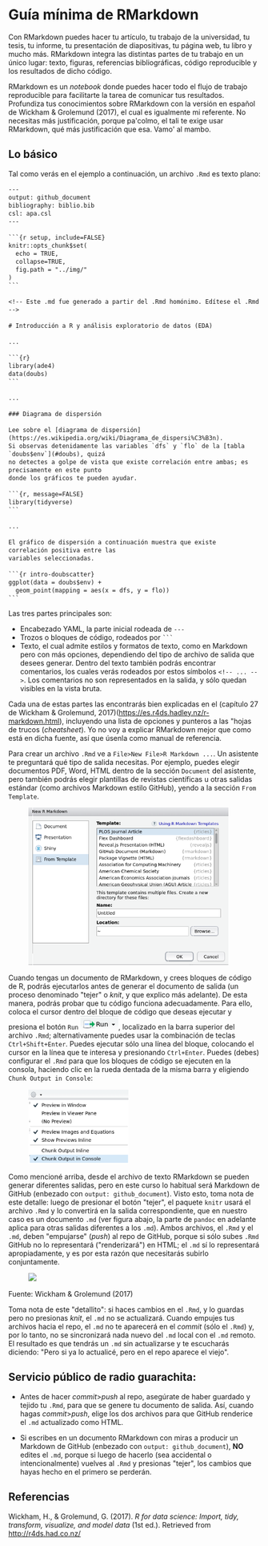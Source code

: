 
<!-- Este .md fue generado a partir del .Rmd homónimo. Edítese el .Rmd -->
Guía mínima de RMarkdown
========================

Con RMarkdown puedes hacer tu artículo, tu trabajo de la universidad, tu tesis, tu informe, tu presentación de diapositivas, tu página web, tu libro y mucho más. RMarkdown integra las distintas partes de tu trabajo en un único lugar: texto, figuras, referencias bibliográficas, código reproducible y los resultados de dicho código.

RMarkdown es un *notebook* donde puedes hacer todo el flujo de trabajo reproducible para facilitarte la tarea de comunicar tus resultados. Profundiza tus conocimientos sobre RMarkdown con la versión en español de Wickham & Grolemund (2017), el cual es igualmente mi referente. No necesitas más justificación, porque pa'colmo, el tali te exige usar RMarkdown, qué más justificación que esa. Vamo' al mambo.

Lo básico
---------

Tal como verás en el ejemplo a continuación, un archivo `.Rmd` es texto plano:

    ---
    output: github_document
    bibliography: biblio.bib
    csl: apa.csl
    ---

    ```{r setup, include=FALSE}
    knitr::opts_chunk$set(
      echo = TRUE,
      collapse=TRUE,
      fig.path = "../img/"
    )
    ```

    <!-- Este .md fue generado a partir del .Rmd homónimo. Edítese el .Rmd -->

    # Introducción a R y análisis exploratorio de datos (EDA)

    ...

    ```{r}
    library(ade4)
    data(doubs)
    ```

    ...

    ### Diagrama de dispersión

    Lee sobre el [diagrama de dispersión](https://es.wikipedia.org/wiki/Diagrama_de_dispersi%C3%B3n).
    Si observas detenidamente las variables `dfs` y `flo` de la [tabla `doubs$env`](#doubs), quizá
    no detectes a golpe de vista que existe correlación entre ambas; es precisamente en este punto
    donde los gráficos te pueden ayudar.

    ```{r, message=FALSE}
    library(tidyverse)
    ```

    ...

    El gráfico de dispersión a continuación muestra que existe  correlación positiva entre las
    variables seleccionadas.

    ```{r intro-doubscatter}
    ggplot(data = doubs$env) +
      geom_point(mapping = aes(x = dfs, y = flo))
    ```

Las tres partes principales son:

-   Encabezado YAML, la parte inicial rodeada de `---`
-   Trozos o bloques de código, rodeados por ```` ``` ````
-   Texto, el cual admite estilos y formatos de texto, como en Markdown pero con más opciones, dependiendo del tipo de archivo de salida que desees generar. Dentro del texto también podrás encontrar comentarios, los cuales verás rodeados por estos símbolos `<!-- ... -->`. Los comentarios no son representados en la salida, y sólo quedan visibles en la vista bruta.

Cada una de estas partes las encontrarás bien explicadas en el (capítulo 27 de Wickham & Grolemund, 2017)(<https://es.r4ds.hadley.nz/r-markdown.html>), incluyendo una lista de opciones y punteros a las "hojas de trucos (*cheatsheet*). Yo no voy a explicar RMarkdown mejor que como está en dicha fuente, así que úsenla como manual de referencia.

Para crear un archivo `.Rmd` ve a `File>New File>R Markdown ...`. Un asistente te preguntará qué tipo de salida necesitas. Por ejemplo, puedes elegir documentos PDF, Word, HTML dentro de la sección `Document` del asistente, pero también podrás elegir plantillas de revistas científicas u otras salidas estándar (como archivos Markdown estilo GitHub), yendo a la sección `From Template`.

<figure>
<img src="../img/rmd-guide-template.png" width="400">
</figure>

Cuando tengas un documento de RMarkdown, y crees bloques de código de R, podrás ejecutarlos antes de generar el documento de salida (un proceso denominado "tejer" o *knit*, y que explico más adelante). De esta manera, podrás probar que tu código funciona adecuadamente. Para ello, coloca el cursor dentro del bloque de código que deseas ejecutar y presiona el botón `Run` ![](../img/rmd-guide-run.png), localizado en la barra superior del archivo `.Rmd`; alternativamente puedes usar la combinación de teclas `Ctrl+Shift+Enter`. Puedes ejecutar sólo una línea del bloque, colocando el cursor en la línea que te interesa y presionando `Ctrl+Enter`. Puedes (debes) configurar el `.Rmd` para que los bloques de código se ejecuten en la consola, haciendo clic en la rueda dentada de la misma barra y eligiendo `Chunk Output in Console`:

<figure>
<img src="../img/rmd-guide-chunk-output-console.png" width="200">
</figure>

Como mencioné arriba, desde el archivo de texto RMarkdown se pueden generar diferentes salidas, pero en este curso lo habitual será Markdown de GitHub (enbezado con `output: github_document`). Visto esto, toma nota de este detalle: luego de presionar el botón "tejer", el paquete `knitr` usará el archivo `.Rmd` y lo convertirá en la salida correspondiente, que en nuestro caso es un documento `.md` (ver figura abajo, la parte de `pandoc` en adelante aplica para otras salidas diferentes a los `.md`). Ambos archivos, el `.Rmd` y el `.md`, deben "empujarse" (*push*) al repo de GitHub, porque si sólo subes `.Rmd` GitHub no lo representará ("renderizará") en HTML; el `.md` sí lo representará apropiadamente, y es por esta razón que necesitarás subirlo conjuntamente.

<figure>
<img src="https://es.r4ds.hadley.nz/images/RMarkdownFlow.png" width="500">
</figure>
Fuente: Wickham & Grolemund (2017)

<br>

Toma nota de este "detallito": si haces cambios en el `.Rmd`, y lo guardas pero no presionas *knit*, el `.md` no se actualizará. Cuando empujes tus archivos hacia el repo, el `.md` no te aparecerá en el *commit* (sólo el `.Rmd`) y, por lo tanto, no se sincronizará nada nuevo del `.md` local con el `.md` remoto. El resultado es que tendrás un `.md` sin actualizarse y te escucharás diciendo: "Pero si ya lo actualicé, pero en el repo aparece el viejo".

Servicio público de radio guarachita:
-------------------------------------

-   Antes de hacer *commit*&gt;*push* al repo, asegúrate de haber guardado y tejido tu `.Rmd`, para que se genere tu documento de salida. Así, cuando hagas *commit*&gt;*push*, elige los dos archivos para que GitHub renderice el `.md` actualizado como HTML.

-   Si escribes en un documento RMarkdown con miras a producir un Markdown de GitHub (enbezado con `output: github_document`), **NO** edites el `.md`, porque si luego de hacerlo (sea accidental o intencionalmente) vuelves al `.Rmd` y presionas "tejer", los cambios que hayas hecho en el primero se perderán.

Referencias
-----------

Wickham, H., & Grolemund, G. (2017). *R for data science: Import, tidy, transform, visualize, and model data* (1st ed.). Retrieved from <http://r4ds.had.co.nz/>
